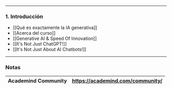 
---

### 1. Introducción

- [[Qué es exactamente la IA generativa]] 
- [[Acerca del curso]]
- [[Generative AI & Speed Of Innovation]]
- [[It's Not Just ChatGPT!]]
- [[It's Not Just About AI Chatbots!]]


---
### Notas

| **Academind Community** | https://academind.com/community/ |
| ----------------------- | -------------------------------- |


